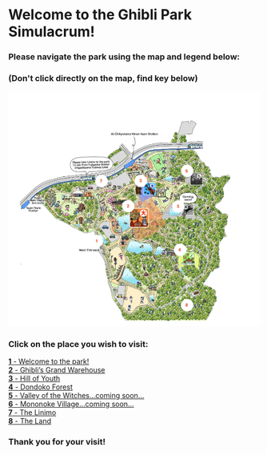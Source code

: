 # Welcome to the Ghibli Park Simulacrum!

### Please navigate the park using the map and legend below:
### (Don't click directly on the map, find key below)

![Ghibli Park Map](map-ghibli.png)

### Click on the place you wish to visit:
[**1** - Welcome to the park!](https://github.com/mollyjones2023/ghibli-simulacrum/blob/main/1-welcome-to-the-park/welcome.md)
<br>
[**2** - Ghibli’s Grand Warehouse](https://github.com/mollyjones2023/ghibli-simulacrum/blob/main/2-ghibli-grand-warehouse/warehouse.md)
<br>
[**3** - Hill of Youth](https://github.com/mollyjones2023/ghibli-simulacrum/blob/main/3-hill-of-youth/hill.md)
<br>
[**4** - Dondoko Forest](https://github.com/mollyjones2023/ghibli-simulacrum/blob/main/4-dondoko-forest/forest.md)
<br>
[**5** - Valley of the Witches...coming soon...](https://github.com/mollyjones2023/ghibli-simulacrum/blob/main/5-valley-of-the-witches/valley.md)
<br>
[**6** - Mononoke Village...coming soon...](https://github.com/mollyjones2023/ghibli-simulacrum/blob/main/6-mononoke-village/village.md)
<br>
[**7** - The Linimo](https://github.com/mollyjones2023/ghibli-simulacrum/blob/main/7-the-linimo/linimo.md)
<br>
[**8** - The Land](https://github.com/mollyjones2023/ghibli-simulacrum/blob/main/8-the-land/land.md)


### Thank you for your visit!
